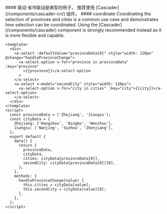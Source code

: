 <cn>
#### 联动
省市联动是典型的例子。
推荐使用 [Cascader](/components/cascader-cn/) 组件。
</cn>

<us>
#### coordinate
Coordinating the selection of provinces and cities is a common use case and demonstrates how selection can be coordinated.
Using the [Cascader](/components/cascader) component is strongly recommended instead as it is more flexible and capable.
</us>

```tpl
<template>
  <div>
    <a-select :defaultValue="provinceData[0]" style="width: 120px" @change="handleProvinceChange">
      <a-select-option v-for="province in provinceData" :key="province"
        >{{province}}</a-select-option
      >
    </a-select>
    <a-select v-model="secondCity" style="width: 120px">
      <a-select-option v-for="city in cities" :key="city">{{city}}</a-select-option>
    </a-select>
  </div>
</template>
<script>
  const provinceData = ['Zhejiang', 'Jiangsu'];
  const cityData = {
    Zhejiang: ['Hangzhou', 'Ningbo', 'Wenzhou'],
    Jiangsu: ['Nanjing', 'Suzhou', 'Zhenjiang'],
  };
  export default {
    data() {
      return {
        provinceData,
        cityData,
        cities: cityData[provinceData[0]],
        secondCity: cityData[provinceData[0]][0],
      };
    },
    methods: {
      handleProvinceChange(value) {
        this.cities = cityData[value];
        this.secondCity = cityData[value][0];
      },
    },
  };
</script>
```
